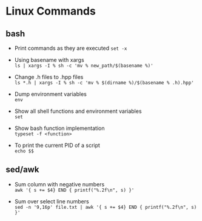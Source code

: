 # Linux Commands

## bash
- Print commands as they are executed
  ```set -x```

- Using basename with xargs\
```ls | xargs -I % sh -c 'mv % new_path/$(basename %)'```

- Change .h files to .hpp files\
```ls *.h | xargs -I % sh -c 'mv % $(dirname %)/$(basename % .h).hpp'```

- Dump environment variables\
```env```

- Show all shell functions and environment variables\
```set```

- Show bash function implementation\
```typeset -f <function>```

- To print the current PID of a script\
```echo $$```

## sed/awk
- Sum column with negative numbers\
```awk '{ s += $4} END { printf("%.2f\n", s) }'```

- Sum over select line numbers\
```sed -n '9,16p' file.txt | awk '{ s += $4} END { printf("%.2f\n", s) }'```
